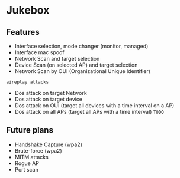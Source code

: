# Jukebox
## Features
- Interface selection, mode changer (monitor, managed)
- Interface mac spoof
- Network Scan and target selection
- Device Scan (on selected AP) and target selection 
- Network Scan by OUI (Organizational Unique Identifier)

`aireplay attacks`
- Dos attack on target Network
- Dos attack on target device 
- Dos attack on OUI (target all devices with a time interval on a AP)
- Dos attack on all APs (target all APs with a time interval) `TODO`

## Future plans
- Handshake Capture (wpa2)
- Brute-force (wpa2)
- MITM attacks
- Rogue AP
- Port scan

